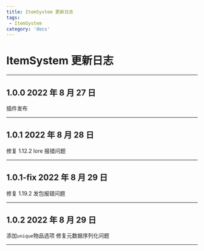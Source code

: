 ```yaml
---
title: ItemSystem 更新日志
tags:
 - ItemSystem
category: 'docs'
---
```


# ItemSystem 更新日志

---

## 1.0.0 2022 年 8 月 27 日

插件发布

---

## 1.0.1 2022 年 8 月 28 日

修复 1.12.2 lore 报错问题

---

## 1.0.1-fix 2022 年 8 月 29 日

修复 1.19.2 发包报错问题

---

## 1.0.2 2022 年 8 月 29 日

添加`unique`物品选项
修复元数据序列化问题

---
